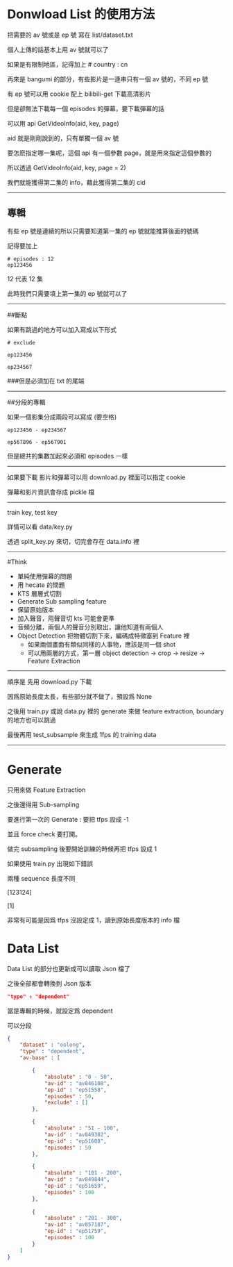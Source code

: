 # Donwload List 的使用方法

把需要的 av 號或是 ep 號 寫在 list/dataset.txt

個人上傳的話基本上用 av 號就可以了

如果是有限制地區，記得加上 # country : cn

再來是 bangumi 的部分，有些影片是一連串只有一個 av 號的，不同 ep 號

有 ep 號可以用 cookie 配上 bilibili-get 下載高清影片

但是卻無法下載每一個 episodes 的彈幕，要下載彈幕的話

可以用 api GetVideoInfo(aid, key, page)

aid 就是剛剛說到的，只有單獨一個 av 號

要怎麽指定哪一集呢，這個 api 有一個參數 page，就是用來指定這個參數的

所以透過 GetVideoInfo(aid, key, page = 2)

我們就能獲得第二集的 info，藉此獲得第二集的 cid

---

## 專輯

有些 ep 號是連續的所以只需要知道第一集的 ep 號就能推算後面的號碼

記得要加上 

```shell
# episodes : 12
ep123456
```

12 代表 12 集

此時我們只需要填上第一集的 ep 號就可以了

---

##斷點

如果有跳過的地方可以加入寫成以下形式

```shell
# exclude

ep123456

ep234567

```

###但是必須加在 txt 的尾端

---

##分段的專輯


如果一個影集分成兩段可以寫成 (要空格)

```shell
ep123456 - ep234567

ep567896 - ep567901
```



但是總共的集數加起來必須和 episodes 一樣

---

如果要下載 影片和彈幕可以用 download.py 裡面可以指定 cookie

彈幕和影片資訊會存成 pickle 檔

---

train key, test key

詳情可以看 data/key.py

透過 split_key.py 來切，切完會存在 data.info 裡

---

#Think

- 單純使用彈幕的問題
- 用 hecate 的問題
- KTS 層層式切割
- Generate Sub sampling feature
- 保留原始版本
- 加入聲音，用聲音切 kts 可能會更準
- 音頻分離，兩個人的聲音分別取出，讓他知道有兩個人
- Object Detection 把物體切割下來，編碼成特徵塞到 Feature 裡
  - 如果兩個畫面有類似同樣的人事物，應該是同一個 shot
  - 可以用兩層的方式，第一層 object detection -> crop -> resize -> Feature Extraction

---

順序是 先用 download.py 下載

因爲原始長度太長，有些部分就不做了，預設爲 None

之後用 train.py 或說 data.py 裡的 generate 來做 feature extraction, boundary 的地方也可以跳過

最後再用 test_subsample 來生成 1fps 的 training data

****

# Generate

只用來做 Feature Extraction

之後還得用 Sub-sampling

要進行第一次的 Generate : 要把 tfps 設成 -1

並且 force check 要打開。

做完 subsampling 後要開始訓練的時候再把 tfps 設成 1



如果使用 train.py 出現如下錯誤

兩種 sequence 長度不同

[123124]

[1]

非常有可能是因爲 tfps 沒設定成 1，讀到原始長度版本的 info 檔

# Data List

Data List 的部分也更新成可以讀取 Json 檔了

之後全部都會轉換到 Json 版本

```json
"type" : "dependent"
```

當是專輯的時候，就設定爲 dependent

可以分段

```json
{
    "dataset" : "oolong",
    "type" : "dependent",
    "av-base" : [ 

        {
            "absolute" : "0 - 50",
            "av-id" : "av846108",
            "ep-id" : "ep51558",
            "episodes" : 50, 
            "exclude" : []
        },  

        {   
            "absolute" : "51 - 100",
            "av-id" : "av849382",
            "ep-id" : "ep51608",
            "episodes" : 50
        },  

        {   
            "absolute" : "101 - 200",
            "av-id" : "av849844",
            "ep-id" : "ep51659",                                                                                                                                                                                    
            "episodes" : 100 
        },  
    
        {   
            "absolute" : "201 - 300",
            "av-id" : "av857187",
            "ep-id" : "ep51759",
            "episodes" : 100 
        }            
    ]  
}
```

